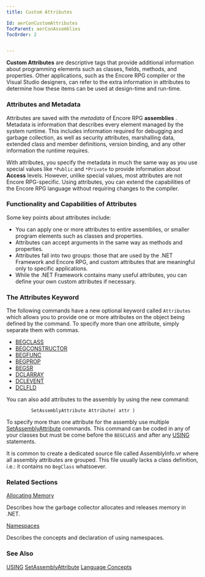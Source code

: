 ```yaml
---
title: Custom Attributes

Id: aerConCustomAttributes
TocParent: aerConAssemblies
TocOrder: 2


---
```


**Custom Attributes** are descriptive tags that provide additional information about programming elements such as classes, fields, methods, and properties. Other applications, such as the Encore RPG compiler or the Visual Studio designers, can refer to the extra information in attributes to determine how these items can be used at design-time and run-time. 

### Attributes and Metadata
Attributes are saved with the *metadata* of Encore RPG **assemblies** . Metadata is information that describes every element managed by the system runtime. This includes information required for debugging and garbage collection, as well as security attributes, marshalling data, extended class and member definitions, version binding, and any other information the runtime requires. 

With attributes, you specify the metadata in much the same way as you use special values like ```*Public``` and ```*Private``` to provide information about **Access** levels. However, unlike special values, most attributes are not Encore RPG-specific. Using attributes, you can extend the capabilities of the Encore RPG language without requiring changes to the compiler. 

### Functionality and Capabilities of Attributes
Some key points about attributes include: 

- You can apply one or more attributes to entire assemblies, or smaller program
                elements such as classes and properties.
- Attributes can accept arguments in the same way as methods and properties.
- Attributes fall into two groups: those that are used by the .NET Framework and
                Encore RPG, and custom attributes that are meaningful only to specific
                applications.
- While the .NET Framework contains many useful attributes, you can define your
                own custom attributes if necessary.

### The Attributes Keyword
The following commands have a new optional keyword called ```Attributes``` which allows you to provide one or more attributes on the object being defined by the command. To specify more than one attribute, simply separate them with commas. 

- [BEGCLASS](BEGCLASS.html)
- [BEGCONSTRUCTOR](BEGCONSTRUCTOR.html)
- [BEGFUNC](BEGFUNC.html)
- [BEGPROP](BEGPROP.html)
- [BEGSR](BEGSR.html)
- [DCLARRAY](DCLARRAY.html)
- [DCLEVENT](DCLEVENT.html)
- [DCLFLD](DCLFLD.html)

You can also add attributes to the assembly by using the new command:

```
         SetAssemblyAttribute Attribute( attr )
```

To specify more than one attribute for the assembly use multiple [SetAssemblyAttribute](SETASSEMBLYATTRIBUTE.html) commands. This command can be coded in any of your classes but must be come before the ```BEGCLASS``` and after any [USING](USING.html) statements. 

It is common to create a dedicated source file called AssemblyInfo.vr where all assembly attributes are grouped. This file usually lacks a class definition, i.e.: it contains no ```BegClass``` whatsoever. 

### Related Sections

[Allocating Memory](aerConAllocatingMemory.html)

Describes how the garbage collector allocates and releases memory in .NET.


[Namespaces](aerConNamespacesStart.html)

Describes the concepts and declaration of using namespaces.


### See Also
[USING](USING.html)
[SetAssemblyAttribute](SETASSEMBLYATTRIBUTE.html)
[Language Concepts](aerConLanguageConceptsMain.html) 
